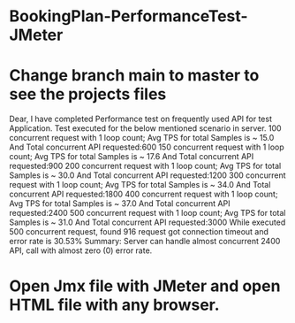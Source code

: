 # BookingPlan-PerformanceTest-JMeter
# Change branch main to master to see the projects files
Dear, I have completed Performance test on frequently used API for test Application.
Test executed for the below mentioned scenario in server.
100 concurrent request with 1 loop count; Avg TPS for total Samples is ~ 15.0 And Total concurrent API requested:600
150 concurrent request with 1 loop count; Avg TPS for total Samples is ~ 17.6 And Total concurrent API requested:900
200 concurrent request with 1 loop count; Avg TPS for total Samples is ~ 30.0 And Total concurrent API requested:1200
300 concurrent request with 1 loop count; Avg TPS for total Samples is ~ 34.0 And Total concurrent API requested:1800
400 concurrent request with 1 loop count; Avg TPS for total Samples is ~ 37.0 And Total concurrent API requested:2400
500 concurrent request with 1 loop count; Avg TPS for total Samples is ~ 31.0 And Total concurrent API requested:3000
While executed 500 concurrent request, found 916 request got connection timeout and error rate is 30.53%
Summary: Server can handle almost concurrent 2400 API, call with almost zero (0) error rate.
# Open Jmx file with JMeter and open HTML file with any browser.
